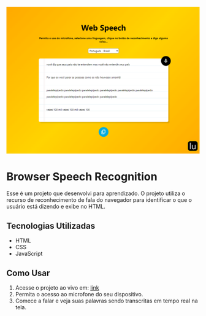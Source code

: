 ![Banner](https://github.com/lugomio/browser-speech-recognition/raw/master/assets/img/banner.png)

# Browser Speech Recognition

Esse é um projeto que desenvolvi para aprendizado. O projeto utiliza o recurso de reconhecimento de fala do navegador para identificar o que o usuário está dizendo e exibe no HTML.

## Tecnologias Utilizadas

- HTML
- CSS
- JavaScript

## Como Usar

1. Acesse o projeto ao vivo em: [link](https://lugom.io/projects/browser-speech-recognition/)
2. Permita o acesso ao microfone do seu dispositivo.
3. Comece a falar e veja suas palavras sendo transcritas em tempo real na tela.